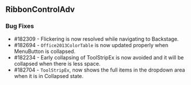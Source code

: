## RibbonControlAdv

### Bug Fixes

* \#182309 - Flickering is now resolved while navigating to Backstage.
* \#182694 - `Office2013ColorTable` is now updated properly when MenuButton is collapsed.
* \#182234 - Early collapsing of ToolStripEx is now avoided and it will be collapsed when there is less space.
* \#182704 - `ToolStripEx`, now shows the full items in the dropdown area when it is in Collapsed state.
